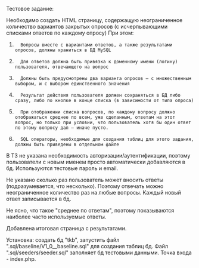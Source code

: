 Тестовое задание:

Необходимо создать HTML страницу, содержащую неограниченное количество вариантов закрытых опросов (с исчерпывающими списками ответов по каждому опросу)
При этом:
1.       Вопросы вместе с вариантами ответов, а также результатами опросов, должны храниться в БД MySQL
2.       Для ответов должна быть привязка к доменному имени (логину) пользователя, отвечающего на вопрос
3.       Должны быть предусмотрены два варианта опросов – с множественным выбором, и с выбором единственного значения
4.       Результат действия пользователя должен сохраняться в БД либо сразу, либо по кнопке в конце списка (в зависимости от типа опроса)
5.       При отображении списка вопросов, по каждому вопросу должно отображаться среднее по всем, уже сделанным, ответам на этот вопрос, но только при условии, что пользователь хотя бы один ответ по этому вопросу дал – иначе пусто.
6.       SQL операторы, необходимые для создания таблиц для этого задания, должны быть приведены в отдельном файле

В ТЗ не указана необходимость авторизации/аутентификации, поэтому пользователи с новым именем просто автоматически добавляются в бд. Используются тестовые пароль и email.

Не указано сколько раз пользователь может вносить ответы (подразумевается, что несколько). Поэтому отвечать можно неограниченное количество раз на любые вопросы. Каждый новый ответ записывается в бд.

Не ясно, что такое "среднее по ответам", поэтому показываются наиболее часто используемые ответы.

Добавлена итоговая страница с результатами.

Установка: создать бд "tkb", запустить файл ".sql/baseline/V1_0__baseline.sql" для создания таблиц бд. Файл ".sql/seeders/seeder.sql" заполняет бд тестовыми данными.
Точка входа - index.php.
